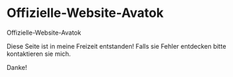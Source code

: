 # Offizielle-Website-Avatok
Offizielle-Website-Avatok

Diese Seite ist in meine Freizeit entstanden!
Falls sie Fehler entdecken bitte kontaktieren sie mich.

Danke!
